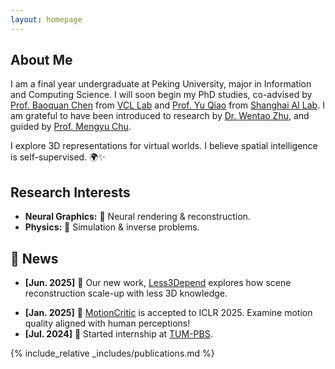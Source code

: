 ```yaml
---
layout: homepage
---
```


## About Me

I am a final year undergraduate at Peking University, major in Information and Computing Science. I will soon begin my PhD studies, co-advised by [Prof. Baoquan Chen](https://baoquanchen.info/) from [VCL Lab](https://vcl.pku.edu.cn/) and [Prof. Yu Qiao](https://mmlab.siat.ac.cn/yuqiao) from [Shanghai AI Lab](https://www.shlab.org.cn/). I am grateful to have been introduced to research by [Dr. Wentao Zhu](https://wentao.live/about.html), and guided by [Prof. Mengyu Chu](https://rachelcmy.github.io/). 

I explore 3D representations for virtual worlds. I believe spatial intelligence is self-supervised. 🌍✨

## Research Interests

- **Neural Graphics:** 🎨 Neural rendering & reconstruction. 
- **Physics:** 🔬 Simulation & inverse problems.


## 📰 News
- **[Jun. 2025]** 🚀 Our new work, [Less3Depend](https://pku-vcl-geometry.github.io/Less3Depend/) explores how scene reconstruction scale-up with less 3D knowledge.
<!-- - **[Dec. 2024]**  Started internship at Apple Inc. -->
- **[Jan. 2025]** 🎉 [MotionCritic](https://motioncritic.github.io/) is accepted to ICLR 2025. Examine motion quality aligned with human perceptions!
- **[Jul. 2024]** 🌟 Started internship at [TUM-PBS](https://ge.in.tum.de/).


<!-- - **[Sept. 2019]** Our paper about few-shot learning is accepted to NeurIPS 2019.
- **[Mar. 2019]** Our paper about few-shot learning is accepted to CVPR 2019. -->

{% include_relative _includes/publications.md %}

<!-- {% include_relative _includes/services.md %} -->
